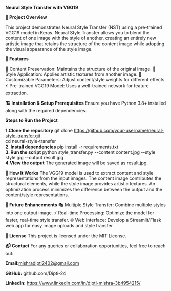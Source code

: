 **Neural Style Transfer with VGG19**

**📌 Project Overview**

This project demonstrates Neural Style Transfer (NST) using a pre-trained VGG19 model in Keras. Neural Style Transfer allows you to blend the content of one image with the style of another, creating an entirely new artistic image that retains the structure of the content image while adopting the visual appearance of the style image.

**🚀 Features**

📸 Content Preservation: Maintains the structure of the original image.
🎨 Style Application: Applies artistic textures from another image.
🔧 Customizable Parameters: Adjust content/style weights for different effects.
⚡ Pre-trained VGG19 Model: Uses a well-trained network for feature extraction.

**🏗️ Installation & Setup
Prerequisites**
Ensure you have Python 3.8+ installed along with the required dependencies.

**Steps to Run the Project**

**1.Clone the repository**
git clone https://github.com/your-username/neural-style-transfer.git  
cd neural-style-transfer  
**2. Install dependencies**
pip install -r requirements.txt  
**3. Run the script**
python style_transfer.py --content content.jpg --style style.jpg --output result.jpg  
**4.View the output**
The generated image will be saved as result.jpg.

**🔬 How It Works**
The VGG19 model is used to extract content and style representations from the input images.
The content image contributes the structural elements, while the style image provides artistic textures.
An optimization process minimizes the difference between the output and the content/style representations.

**🔮 Future Enhancements**
🎭 Multiple Style Transfer: Combine multiple styles into one output image.
⚡ Real-time Processing: Optimize the model for faster, real-time style transfer.
🌐 Web Interface: Develop a Streamlit/Flask web app for easy image uploads and style transfer.

**📜 License**
This project is licensed under the MIT License.

**📬 Contact**
For any queries or collaboration opportunities, feel free to reach out:

  **Email**:mishradipti2402@gmail.com

  **GitHub:** github.com/Dipti-24

  **LinkedIn:** https://www.linkedin.com/in/dipti-mishra-3b4954215/


